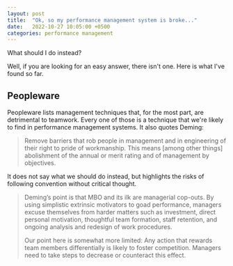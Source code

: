 ```yaml
---
layout: post
title:  "Ok, so my performance management system is broke..."
date:   2022-10-27 10:05:00 +0500
categories: performance management
---
```

What should I do instead?

Well, if you are looking for an easy answer, there isn't one. Here is what I've found so far.

## Peopleware

Peopleware lists management techniques that, for the most part, are detrimental to teamwork. Every one of those is a technique that we're likely to find in performance management systems. It also quotes Deming:

> Remove barriers that rob people in management and in engineering of their right to pride of workmanship. This means \[among other things\] abolishment of the annual or merit rating and of management by objectives.

It does not say what we should do instead, but highlights the risks of following convention without critical thought.

> Deming’s point is that MBO and its ilk are managerial cop-outs. By using simplistic extrinsic motivators to goad performance, managers excuse themselves from harder matters such as investment, direct personal motivation, thoughtful team formation, staff retention, and ongoing analysis and redesign of work procedures.
> 
> Our point here is somewhat more limited: Any action that rewards team members differentially is likely to foster competition. Managers need to take steps to decrease or counteract this effect.